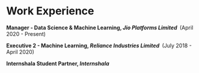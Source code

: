 # Work Experience

**Manager - Data Science & Machine Learning, _Jio Platforms Limited_**&ensp;(April 2020 - Present)

**Executive 2 - Machine Learning, _Reliance Industries Limited_**&ensp;(July 2018 - April 2020)

**Internshala Student Partner, _Internshala_**
